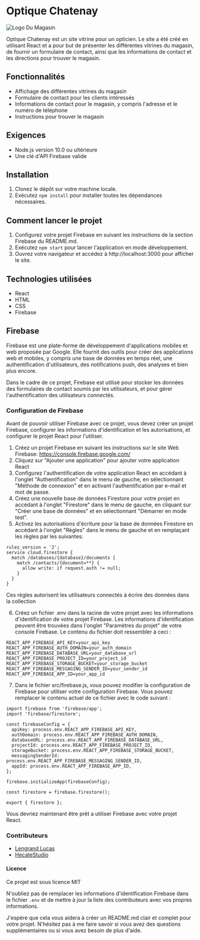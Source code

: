 # Optique Chatenay

![Logo Du Magasin](https://firebasestorage.googleapis.com/v0/b/optiquechatenay-44520.appspot.com/o/logo%2Flogoalt.png?alt=media&token=922f1f96-e8f9-480d-b5c3-1b7e141485ce)

Optique Chatenay est un site vitrine pour un opticien. Le site a été créé en utilisant React et a pour but de présenter les différentes vitrines du magasin, de fournir un formulaire de contact, ainsi que les informations de contact et les directions pour trouver le magasin.

## Fonctionnalités

- Affichage des différentes vitrines du magasin
- Formulaire de contact pour les clients intéressés
- Informations de contact pour le magasin, y compris l'adresse et le numéro de téléphone
- Instructions pour trouver le magasin

## Exigences

- Node.js version 10.0 ou ultérieure
- Une clé d'API Firebase valide

## Installation

1. Clonez le dépôt sur votre machine locale.
2. Exécutez `npm install` pour installer toutes les dépendances nécessaires.

## Comment lancer le projet

1. Configurez votre projet Firebase en suivant les instructions de la section Firebase du README.md.
2. Exécutez `npm start` pour lancer l'application en mode développement.
3. Ouvrez votre navigateur et accédez à http://localhost:3000 pour afficher le site.

## Technologies utilisées

- React
- HTML
- CSS
- Firebase


## Firebase

Firebase est une plate-forme de développement d'applications mobiles et web proposée par Google. Elle fournit des outils pour créer des applications web et mobiles, y compris une base de données en temps réel, une authentification d'utilisateurs, des notifications push, des analyses et bien plus encore. 

Dans le cadre de ce projet, Firebase est utilisé pour stocker les données des formulaires de contact soumis par les utilisateurs, et pour gérer l'authentification des utilisateurs connectés.

### Configuration de Firebase

Avant de pouvoir utiliser Firebase avec ce projet, vous devez créer un projet Firebase, configurer les informations d'identification et les autorisations, et configurer le projet React pour l'utiliser.

1. Créez un projet Firebase en suivant les instructions sur le site Web Firebase: https://console.firebase.google.com/
2. Cliquez sur "Ajouter une application" pour ajouter votre application React
3. Configurez l'authentification de votre application React en accédant à l'onglet "Authentification" dans le menu de gauche, en sélectionnant "Méthode de connexion" et en activant l'authentification par e-mail et mot de passe.
4. Créez une nouvelle base de données Firestore pour votre projet en accédant à l'onglet "Firestore" dans le menu de gauche, en cliquant sur "Créer une base de données" et en sélectionnant "Démarrer en mode test".
5. Activez les autorisations d'écriture pour la base de données Firestore en accédant à l'onglet "Règles" dans le menu de gauche et en remplaçant les règles par les suivantes:
``` Firebase
rules_version = '2';
service cloud.firestore {
  match /databases/{database}/documents {
    match /contacts/{document=**} {
      allow write: if request.auth != null;
    }
  }
}
```
Ces règles autorisent les utilisateurs connectés à écrire des données dans la collection

6. Créez un fichier .env dans la racine de votre projet avec les informations d'identification de votre projet Firebase. Les informations d'identification peuvent être trouvées dans l'onglet "Paramètres du projet" de votre console Firebase. Le contenu du fichier doit ressembler à ceci :
```.env
REACT_APP_FIREBASE_API_KEY=your_api_key
REACT_APP_FIREBASE_AUTH_DOMAIN=your_auth_domain
REACT_APP_FIREBASE_DATABASE_URL=your_database_url
REACT_APP_FIREBASE_PROJECT_ID=your_project_id
REACT_APP_FIREBASE_STORAGE_BUCKET=your_storage_bucket
REACT_APP_FIREBASE_MESSAGING_SENDER_ID=your_sender_id
REACT_APP_FIREBASE_APP_ID=your_app_id
```
7. Dans le fichier src/firebase.js, vous pouvez modifier la configuration de Firebase pour utiliser votre configuration Firebase. Vous pouvez remplacer le contenu actuel de ce fichier avec le code suivant :
```React
import firebase from 'firebase/app';
import 'firebase/firestore';

const firebaseConfig = {
  apiKey: process.env.REACT_APP_FIREBASE_API_KEY,
  authDomain: process.env.REACT_APP_FIREBASE_AUTH_DOMAIN,
  databaseURL: process.env.REACT_APP_FIREBASE_DATABASE_URL,
  projectId: process.env.REACT_APP_FIREBASE_PROJECT_ID,
  storageBucket: process.env.REACT_APP_FIREBASE_STORAGE_BUCKET,
  messagingSenderId: process.env.REACT_APP_FIREBASE_MESSAGING_SENDER_ID,
  appId: process.env.REACT_APP_FIREBASE_APP_ID,
};

firebase.initializeApp(firebaseConfig);

const firestore = firebase.firestore();

export { firestore };
```
Vous devriez maintenant être prêt a utiliser Firebase avec votre projet React.

### Contributeurs
- [Lengrand Lucas](https://github.com/Melliaganz)
- [HecateStudio](https://www.malt.fr/profile/valentinebarbier1?q=Valentine+barbier&searchid=645890a1d8ae5555590602a7)

#### Licence
Ce projet est sous licence MIT

N'oubliez pas de remplacer les informations d'identification Firebase dans le fichier `.env` et de mettre à jour la liste des contributeurs avec vos propres informations.

J'espère que cela vous aidera à créer un README.md clair et complet pour votre projet. N'hésitez pas à me faire savoir si vous avez des questions supplémentaires ou si vous avez besoin de plus d'aide.
